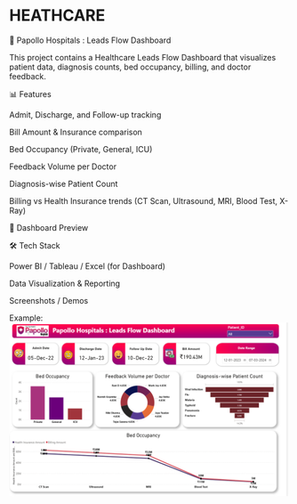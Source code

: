 # HEATHCARE
🏥 Papollo Hospitals : Leads Flow Dashboard

This project contains a Healthcare Leads Flow Dashboard that visualizes patient data, diagnosis counts, bed occupancy, billing, and doctor feedback.

📊 Features

Admit, Discharge, and Follow-up tracking

Bill Amount & Insurance comparison

Bed Occupancy (Private, General, ICU)

Feedback Volume per Doctor

Diagnosis-wise Patient Count

Billing vs Health Insurance trends (CT Scan, Ultrasound, MRI, Blood Test, X-Ray)

📸 Dashboard Preview

🛠️ Tech Stack

Power BI / Tableau / Excel (for Dashboard)

Data Visualization & Reporting
	
 
 
 Screenshots / Demos

Example: ![Dashboard Preview](https://github.com/mohitravan/HEATHCARE/blob/main/HEATHCARE.png)
